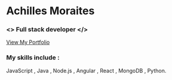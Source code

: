 # Achilles Moraites
### <\> Full stack developer </>
<a href="https://cyb3rn4u7.github.io">View My Portfolio</a>

### My skills include :
JavaScript , Java , Node.js , Angular , React , MongoDB , Python.

